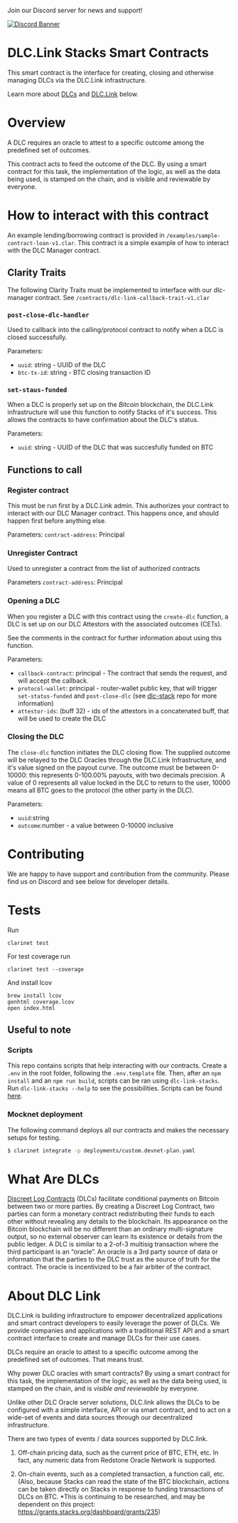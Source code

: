 Join our Discord server for news and support!

[![Discord Banner](https://discordapp.com/api/guilds/887360470955208745/widget.png?style=banner2)](https://discord.gg/JAkbs92N5H)

# DLC.Link Stacks Smart Contracts

This smart contract is the interface for creating, closing and otherwise managing DLCs via the DLC.Link infrastructure.

Learn more about [DLCs](https://github.com/DLC-link/dlc-clarity/#what-are-dlcs) and [DLC.Link](https://github.com/DLC-link/dlc-clarity/#about-dlc-link) below.

# Overview

A DLC requires an oracle to attest to a specific outcome among the predefined set of outcomes.

This contract acts to feed the outcome of the DLC. By using a smart contract for this task, the implementation of the logic, as well as the data being used, is stamped on the chain, and is visible and reviewable by everyone.

# How to interact with this contract

An example lending/borrowing contract is provided in `/examples/sample-contract-loan-v1.clar`. This contract is a simple example of how to interact with the DLC Manager contract.

## Clarity Traits

The following Clarity Traits must be implemented to interface with our dlc-manager contract. See `/contracts/dlc-link-callback-trait-v1.clar`

### `post-close-dlc-handler`

Used to callback into the calling/protocol contract to notify when a DLC is closed successfully.

Parameters:

- `uuid`: string - UUID of the DLC
- `btc-tx-id`: string - BTC closing transaction ID

### `set-staus-funded`

When a DLC is properly set up on the _Bitcoin_ blockchain, the DLC.Link infrastructure will use this function to notify Stacks of it's success.
This allows the contracts to have confirmation about the DLC's status.

Parameters:

- `uuid`: string - UUID of the DLC that was succesfully funded on BTC

## Functions to call

### Register contract

This must be run first by a DLC.Link admin. This authorizes your contract to interact with our DLC Manager contract. This happens once, and should happen first before anything else.

Parameters:
`contract-address`: Principal

### Unregister Contract

Used to unregister a contract from the list of authorized contracts

Parameters
`contract-address`: Principal

### Opening a DLC

When you register a DLC with this contract using the `create-dlc` function, a DLC is set up on our DLC Attestors with the associated outcomes (CETs).

See the comments in the contract for further information about using this function.

Parameters:

- `callback-contract`: principal - The contract that sends the request, and will accept the callback.
- `protocol-wallet`: principal - router-wallet public key, that will trigger `set-status-funded` and `post-close-dlc` (see [dlc-stack](https://github.com/DLC-link/dlc-stack) repo for more information)
- `attestor-ids`: (buff 32) - ids of the attestors in a concatenated buff, that will be used to create the DLC

### Closing the DLC

The `close-dlc` function initiates the DLC closing flow. The supplied outcome will be relayed to the DLC Oracles through the DLC.Link Infrastructure, and it's value signed on the payout curve. The outcome must be between 0-10000: this represents 0-100.00% payouts, with two decimals precision. A value of 0 represents all value locked in the DLC to return to the user, 10000 means all BTC goes to the protocol (the other party in the DLC).

Parameters:

- `uuid`:string
- `outcome`:number - a value between 0-10000 inclusive

# Contributing

We are happy to have support and contribution from the community. Please find us on Discord and see below for developer details.

# Tests

Run

```console
clarinet test
```

For test coverage run

```console
clarinet test --coverage
```

And install lcov

```console
brew install lcov
genhtml coverage.lcov
open index.html
```

## Useful to note

### Scripts

This repo contains scripts that help interacting with our contracts. Create a `.env` in the root folder, following the `.env.template` file. Then, after an `npm install` and an `npm run build`, scripts can be ran using `dlc-link-stacks`. Run `dlc-link-stacks --help` to see the possibilities. Scripts can be found [here](scripts/).

### Mocknet deployment

The following command deploys all our contracts and makes the necessary setups for testing.

```bash
$ clarinet integrate -p deployments/custom.devnet-plan.yaml
```

# What Are DLCs

[Discreet Log Contracts](https://dci.mit.edu/smart-contracts) (DLCs) facilitate conditional payments on Bitcoin between two or more parties. By creating a Discreet Log Contract, two parties can form a monetary contract redistributing their funds to each other without revealing any details to the blockchain. Its appearance on the Bitcoin blockchain will be no different than an ordinary multi-signature output, so no external observer can learn its existence or details from the public ledger. A DLC is similar to a 2-of-3 multisig transaction where the third participant is an “oracle”. An oracle is a 3rd party source of data or information that the parties to the DLC trust as the source of truth for the contract. The oracle is incentivized to be a fair arbiter of the contract.

# About DLC Link

DLC.Link is building infrastructure to empower decentralized applications and smart contract developers to easily leverage the power of DLCs. We provide companies and applications with a traditional REST API and a smart contract interface to create and manage DLCs for their use cases.

DLCs require an oracle to attest to a specific outcome among the predefined set of outcomes. That means trust.

Why power DLC oracles with smart contracts? By using a smart contract for this task, the implementation of the logic, as well as the data being used, is stamped on the chain, and is _visible and reviewable_ by everyone.

Unlike other DLC Oracle server solutions, DLC.link allows the DLCs to be configured with a simple interface, API or via smart contract, and to act on a wide-set of events and data sources through our decentralized infrastructure.

There are two types of events / data sources supported by DLC.link.

1. Off-chain pricing data, such as the current price of BTC, ETH, etc. In fact, any numeric data from Redstone Oracle Network is supported.

2. On-chain events, such as a completed transaction, a function call, etc. (Also, because Stacks can read the state of the BTC blockchain, actions can be taken directly on Stacks in response to funding transactions of DLCs on BTC. \*This is continuing to be researched, and may be dependent on this project: https://grants.stacks.org/dashboard/grants/235)
